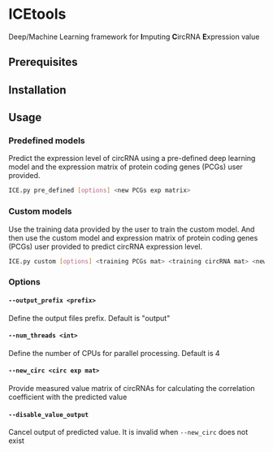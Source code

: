 # ICEtools

Deep/Machine Learning framework for **I**mputing **C**ircRNA **E**xpression value

## Prerequisites

## Installation

## Usage

### Predefined models

Predict the expression level of circRNA using a pre-defined deep learning model and the expression matrix of protein coding genes (PCGs) user provided.
```bash
ICE.py pre_defined [options] <new PCGs exp matrix>
```

### Custom models

Use the training data provided by the user to train the custom model. And then use the custom model and expression matrix of protein coding genes (PCGs) user provided to predict circRNA expression level.
```bash
ICE.py custom [options] <training PCGs mat> <training circRNA mat> <new PCGs exp matrix>
```

### Options

#### `--output_prefix <prefix>`

Define the output files prefix. Default is "output"

#### `--num_threads <int>`

Define the number of CPUs for parallel processing. Default is 4

#### `--new_circ <circ exp mat>`

Provide measured value matrix of circRNAs for calculating the correlation coefficient with the predicted value

#### `--disable_value_output`

Cancel output of predicted value. It is invalid when `--new_circ` does not exist

